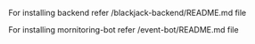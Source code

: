 For installing backend refer /blackjack-backend/README.md file

For installing mornitoring-bot refer /event-bot/README.md file